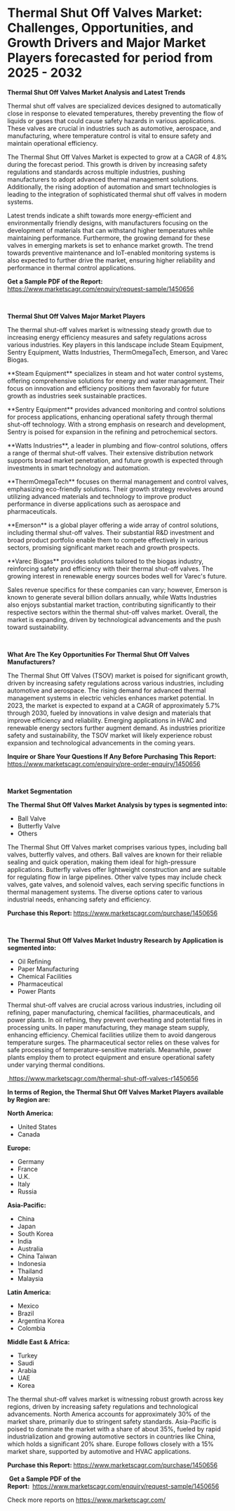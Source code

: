 <p><h1>Thermal Shut Off Valves Market: Challenges, Opportunities, and Growth Drivers and Major Market Players forecasted for period from 2025 - 2032</h1></p><p><strong>Thermal Shut Off Valves Market Analysis and Latest Trends</strong></p>
<p><p>Thermal shut off valves are specialized devices designed to automatically close in response to elevated temperatures, thereby preventing the flow of liquids or gases that could cause safety hazards in various applications. These valves are crucial in industries such as automotive, aerospace, and manufacturing, where temperature control is vital to ensure safety and maintain operational efficiency.</p><p>The Thermal Shut Off Valves Market is expected to grow at a CAGR of 4.8% during the forecast period. This growth is driven by increasing safety regulations and standards across multiple industries, pushing manufacturers to adopt advanced thermal management solutions. Additionally, the rising adoption of automation and smart technologies is leading to the integration of sophisticated thermal shut off valves in modern systems.</p><p>Latest trends indicate a shift towards more energy-efficient and environmentally friendly designs, with manufacturers focusing on the development of materials that can withstand higher temperatures while maintaining performance. Furthermore, the growing demand for these valves in emerging markets is set to enhance market growth. The trend towards preventive maintenance and IoT-enabled monitoring systems is also expected to further drive the market, ensuring higher reliability and performance in thermal control applications.</p></p>
<p><strong>Get a Sample PDF of the Report:&nbsp;</strong> <a href="https://www.marketscagr.com/enquiry/request-sample/1450656?utm_campaign=1905&utm_medium=2&utm_source=Github&utm_content=ia&utm_term=27022025&utm_id=thermal-shut-off-valves">https://www.marketscagr.com/enquiry/request-sample/1450656</a></p>
<p>&nbsp;</p>
<p><strong>Thermal Shut Off Valves Major Market Players</strong></p>
<p><p>The thermal shut-off valves market is witnessing steady growth due to increasing energy efficiency measures and safety regulations across various industries. Key players in this landscape include Steam Equipment, Sentry Equipment, Watts Industries, ThermOmegaTech, Emerson, and Varec Biogas.</p><p>**Steam Equipment** specializes in steam and hot water control systems, offering comprehensive solutions for energy and water management. Their focus on innovation and efficiency positions them favorably for future growth as industries seek sustainable practices. </p><p>**Sentry Equipment** provides advanced monitoring and control solutions for process applications, enhancing operational safety through thermal shut-off technology. With a strong emphasis on research and development, Sentry is poised for expansion in the refining and petrochemical sectors.</p><p>**Watts Industries**, a leader in plumbing and flow-control solutions, offers a range of thermal shut-off valves. Their extensive distribution network supports broad market penetration, and future growth is expected through investments in smart technology and automation.</p><p>**ThermOmegaTech** focuses on thermal management and control valves, emphasizing eco-friendly solutions. Their growth strategy revolves around utilizing advanced materials and technology to improve product performance in diverse applications such as aerospace and pharmaceuticals.</p><p>**Emerson** is a global player offering a wide array of control solutions, including thermal shut-off valves. Their substantial R&D investment and broad product portfolio enable them to compete effectively in various sectors, promising significant market reach and growth prospects.</p><p>**Varec Biogas** provides solutions tailored to the biogas industry, reinforcing safety and efficiency with their thermal shut-off valves. The growing interest in renewable energy sources bodes well for Varec's future.</p><p>Sales revenue specifics for these companies can vary; however, Emerson is known to generate several billion dollars annually, while Watts Industries also enjoys substantial market traction, contributing significantly to their respective sectors within the thermal shut-off valves market. Overall, the market is expanding, driven by technological advancements and the push toward sustainability.</p></p>
<p>&nbsp;</p>
<p><strong>What Are The Key Opportunities For Thermal Shut Off Valves Manufacturers?</strong></p>
<p><p>The Thermal Shut Off Valves (TSOV) market is poised for significant growth, driven by increasing safety regulations across various industries, including automotive and aerospace. The rising demand for advanced thermal management systems in electric vehicles enhances market potential. In 2023, the market is expected to expand at a CAGR of approximately 5.7% through 2030, fueled by innovations in valve design and materials that improve efficiency and reliability. Emerging applications in HVAC and renewable energy sectors further augment demand. As industries prioritize safety and sustainability, the TSOV market will likely experience robust expansion and technological advancements in the coming years.</p></p>
<p><strong>Inquire or Share Your Questions If Any Before Purchasing This Report:</strong> <a href="https://www.marketscagr.com/enquiry/pre-order-enquiry/1450656?utm_campaign=1905&utm_medium=2&utm_source=Github&utm_content=ia&utm_term=27022025&utm_id=thermal-shut-off-valves">https://www.marketscagr.com/enquiry/pre-order-enquiry/1450656</a></p>
<p>&nbsp;</p>
<p><strong>Market Segmentation</strong></p>
<p><strong>The Thermal Shut Off Valves Market Analysis by types is segmented into:</strong></p>
<p><ul><li>Ball Valve</li><li>Butterfly Valve</li><li>Others</li></ul></p>
<p><p>The Thermal Shut Off Valves market comprises various types, including ball valves, butterfly valves, and others. Ball valves are known for their reliable sealing and quick operation, making them ideal for high-pressure applications. Butterfly valves offer lightweight construction and are suitable for regulating flow in large pipelines. Other valve types may include check valves, gate valves, and solenoid valves, each serving specific functions in thermal management systems. The diverse options cater to various industrial needs, enhancing safety and efficiency.</p></p>
<p><strong>Purchase this Report:&nbsp;</strong><a href="https://www.marketscagr.com/purchase/1450656?utm_campaign=1905&utm_medium=2&utm_source=Github&utm_content=ia&utm_term=27022025&utm_id=thermal-shut-off-valves">https://www.marketscagr.com/purchase/1450656</a></p>
<p>&nbsp;</p>
<p><strong>The Thermal Shut Off Valves Market Industry Research by Application is segmented into:</strong></p>
<p><ul><li>Oil Refining</li><li>Paper Manufacturing</li><li>Chemical Facilities</li><li>Pharmaceutical</li><li>Power Plants</li></ul></p>
<p><p>Thermal shut-off valves are crucial across various industries, including oil refining, paper manufacturing, chemical facilities, pharmaceuticals, and power plants. In oil refining, they prevent overheating and potential fires in processing units. In paper manufacturing, they manage steam supply, enhancing efficiency. Chemical facilities utilize them to avoid dangerous temperature surges. The pharmaceutical sector relies on these valves for safe processing of temperature-sensitive materials. Meanwhile, power plants employ them to protect equipment and ensure operational safety under varying thermal conditions.</p></p>
<p><a href="https://www.marketscagr.com/thermal-shut-off-valves-r1450656?utm_campaign=1905&utm_medium=2&utm_source=Github&utm_content=ia&utm_term=27022025&utm_id=thermal-shut-off-valves">&nbsp;https://www.marketscagr.com/thermal-shut-off-valves-r1450656</a></p>
<p><strong>In terms of Region, the Thermal Shut Off Valves Market Players available by Region are:</strong></p>
<p>
    <p> <strong> North America: </strong>
        <ul>
            <li>United States</li>
            <li>Canada</li>
        </ul>
        </p> 
    <p> <strong> Europe: </strong>
        <ul>
            <li>Germany</li>
            <li>France</li>
            <li>U.K.</li>
            <li>Italy</li>
            <li>Russia</li>
        </ul>
        </p> 
    <p> <strong> Asia-Pacific: </strong>
        <ul>
            <li>China</li>
            <li>Japan</li>
            <li>South Korea</li>
            <li>India</li>
            <li>Australia</li>
            <li>China Taiwan</li>
            <li>Indonesia</li>
            <li>Thailand</li>
            <li>Malaysia</li>
        </ul>
        </p> 
    <p> <strong> Latin America: </strong>
        <ul>
            <li>Mexico</li>
            <li>Brazil</li>
            <li>Argentina Korea</li>
            <li>Colombia</li>
        </ul>
        </p> 
    <p> <strong> Middle East & Africa: </strong>
        <ul>
            <li>Turkey</li>
            <li>Saudi</li>
            <li>Arabia</li>
            <li>UAE</li>
            <li>Korea</li>
        </ul>
    </p>
    </p>
<p><p>The thermal shut-off valves market is witnessing robust growth across key regions, driven by increasing safety regulations and technological advancements. North America accounts for approximately 30% of the market share, primarily due to stringent safety standards. Asia-Pacific is poised to dominate the market with a share of about 35%, fueled by rapid industrialization and growing automotive sectors in countries like China, which holds a significant 20% share. Europe follows closely with a 15% market share, supported by automotive and HVAC applications.</p></p>
<p><strong>Purchase this Report: </strong><a href="https://www.marketscagr.com/purchase/1450656?utm_campaign=1905&utm_medium=2&utm_source=Github&utm_content=ia&utm_term=27022025&utm_id=thermal-shut-off-valves">https://www.marketscagr.com/purchase/1450656</a></p>
<p>&nbsp;<strong>Get a Sample PDF of the Report:&nbsp;&nbsp;</strong><a href="https://www.marketscagr.com/enquiry/request-sample/1450656?utm_campaign=1905&utm_medium=2&utm_source=Github&utm_content=ia&utm_term=27022025&utm_id=thermal-shut-off-valves">https://www.marketscagr.com/enquiry/request-sample/1450656</a></p>
<p><strong></strong></p>
<p>Check more reports on <a href="https://www.marketscagr.com/?utm_campaign=1905&utm_medium=2&utm_source=Github&utm_content=ia&utm_term=27022025&utm_id=thermal-shut-off-valves">https://www.marketscagr.com/</a></p>
